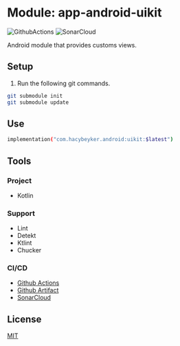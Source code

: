 # Module: app-android-uikit

![GithubActions](https://github.com/hacybeyker/app-android-uikit/actions/workflows/android_publish.yml/badge.svg?branch=master) ![SonarCloud](https://sonarcloud.io/api/project_badges/measure?project=hacybeyker-app-android-uikit&metric=alert_status)

Android module that provides customs views.

## Setup

1. Run the following git commands.

```bash  
git submodule init
git submodule update
```  

## Use
```bash 
implementation("com.hacybeyker.android:uikit:$latest") 
```

## Tools

### Project
- Kotlin

### Support
- Lint
- Detekt
- Ktlint
- Chucker

### CI/CD
- [Github Actions](https://github.com/Hacybeyker/app-android-uikit/actions)
- [Github Artifact](https://github.com/Hacybeyker/Modules/packages/1535663)
- [SonarCloud](https://sonarcloud.io/project/overview?id=hacybeyker-app-android-uikit)

## License
[MIT](https://choosealicense.com/licenses/mit/)
